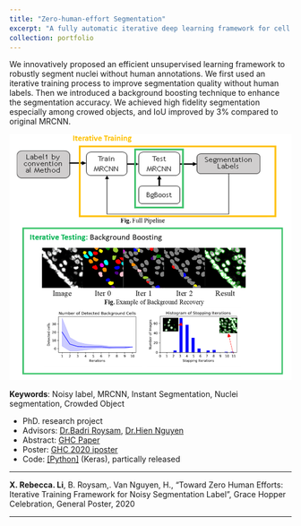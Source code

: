 ```yaml
---
title: "Zero-human-effort Segmentation"
excerpt: "A fully automatic iterative deep learning framework for cell segmentation on noisy Label <br/><img src='/figures/logo-Seg.png'>"
collection: portfolio
---
```



We innovatively proposed an efficient unsupervised learning framework to robustly segment nuclei without human annotations. We first used an iterative training process to improve segmentation quality without human labels. Then we introduced a background boosting technique to enhance the segmentation accuracy. We achieved high fidelity segmentation especially among crowed objects, and IoU improved by 3% compared to original MRCNN.


<p align="center"><img src="/figures/Seg.png" width="550" class="inline"/></p>

**Keywords**: Noisy label, MRCNN, Instant Segmentation, Nuclei segmentation, Crowded Object

- PhD. research project
- Advisors: [Dr.Badri Roysam](http://www.ee.uh.edu/faculty/roysam), [Dr.Hien Nguyen](https://www.hvnguyen.com/)
- Abstract: [GHC Paper](https://www.researchgate.net/publication/343385839_Toward_Zero_Human_Efforts_Iterative_Training_Framework_for_Noisy_Segmentation_Label)
- Poster: [GHC 2020 iposter](https://vghc-anitab.ipostersessions.com/default.aspx?s=28-C4-EC-8B-26-D4-88-62-24-32-0F-80-B4-87-FA-9E)
- Code: [[Python]](https://github.com/RoysamLab/whole_brain_analysis) (Keras), partically released


---
 **X. Rebecca. Li**, B. Roysam,. Van Nguyen, H., “Toward Zero Human Efforts: Iterative Training Framework for Noisy Segmentation Label”, Grace Hopper Celebration, General Poster, 2020 


---
<!-- << [Back](../) -->
